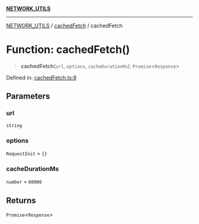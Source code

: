 [**NETWORK_UTILS**](../../README.md)

***

[NETWORK_UTILS](../../README.md) / [cachedFetch](../README.md) / cachedFetch

# Function: cachedFetch()

> **cachedFetch**(`url`, `options`, `cacheDurationMs`): `Promise`\<`Response`\>

Defined in: [cachedFetch.ts:9](https://github.com/dailker/everyutil/blob/9768d00ced16ec8f4705df34c2fe47f2b1b47121/src/network/cachedFetch.ts#L9)

## Parameters

### url

`string`

### options

`RequestInit` = `{}`

### cacheDurationMs

`number` = `60000`

## Returns

`Promise`\<`Response`\>
